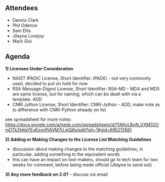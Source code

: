 ## Attendees

  - Dennis Clark
  - Phil Odence
  - Sam Ellis
  - Jilayne Lovejoy
  - Mark Gisi

## Agenda

**1) Licenses Under Consideration**

  - NAIST IPADIC License, Short Identifier: IPADIC - not very commonly
    used, decided to put on hold for now
  - RSA Message-Digest License, Short Identifier: RSA-MD - MD4 and MD5
    are same license, but for naming, which can be dealt with via a
    template. ADD
  - CNRI Jython License, Short Identifier: CNRI-Jython - ADD, make note
    as to difference with CNRI-Python already on list

see spreadsheet for more notes:
<https://docs.google.com/a/nexb.com/spreadsheets/d/11AKxLBoN_VXM32OmDTk2hKeYExKzsnPjAVM7rLstQ8s/edit?pli=1#gid=695212681>

**2) Adding or Making Changes to the License List Matching Guidelines**

  - discussion about making changes to the matching guidelines, in
    particular, adding something to the equivalent words
  - this can have an impact on tool-makers, should go to tech team for
    two weeks for comment, before being made official (Jilayne to send
    out)

**3) Any more feedback on 2.0?** - discuss via email
